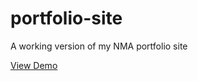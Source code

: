 # portfolio-site
A working version of my NMA portfolio site 

[View Demo](https://eiwanaga.github.io/portfolio-site/)